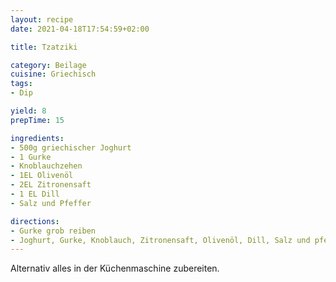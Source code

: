 ```yaml
---
layout: recipe
date: 2021-04-18T17:54:59+02:00

title: Tzatziki

category: Beilage
cuisine: Griechisch
tags:
- Dip

yield: 8
prepTime: 15

ingredients:
- 500g griechischer Joghurt
- 1 Gurke
- Knoblauchzehen
- 1EL Olivenöl
- 2EL Zitronensaft
- 1 EL Dill
- Salz und Pfeffer

directions:
- Gurke grob reiben
- Joghurt, Gurke, Knoblauch, Zitronensaft, Olivenöl, Dill, Salz und pfeffer vermengen
---
```


Alternativ alles in der Küchenmaschine zubereiten.
